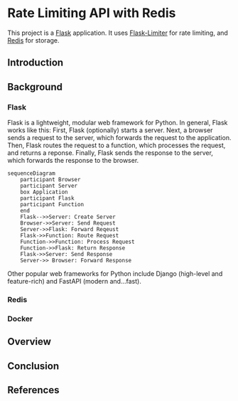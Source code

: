 # Rate Limiting API with Redis

This project is a [Flask](https://flask.palletsprojects.com/en/3.0.x/) application. It uses [Flask-Limiter](https://flask-limiter.readthedocs.io/en/stable/) for rate limiting, and [Redis](https://redis.io/) for storage.

## Introduction

## Background

### Flask

Flask is a lightweight, modular web framework for Python. In general, Flask works like this: First, Flask (optionally) starts a server. Next, a browser sends a request to the server, which forwards the request to the application. Then, Flask routes the request to a function, which processes the request, and returns a reponse. Finally, Flask sends the response to the server, which forwards the response to the browser.

```mermaid
sequenceDiagram
    participant Browser
    participant Server
    box Application
    participant Flask
    participant Function
    end
    Flask-->>Server: Create Server
    Browser->>Server: Send Request
    Server->>Flask: Forward Reqeust
    Flask->>Function: Route Request
    Function->>Function: Process Request
    Function->>Flask: Return Response
    Flask->>Server: Send Response
    Server->> Browser: Forward Response
```

Other popular web frameworks for Python include Django (high-level and feature-rich) and FastAPI (modern and...fast).

### Redis

### Docker

## Overview

## Conclusion

## References
